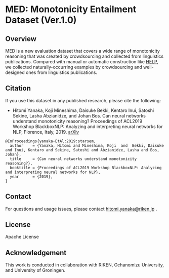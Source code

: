# MED: Monotonicity Entailment Dataset (Ver.1.0)

## Overview
MED is a new evaluation dataset that covers a wide range of monotonicity reasoning that was created by crowdsourcing and collected from linguistics publications.
Compared with manual or automatic construction like [HELP](https://github.com/verypluming/HELP), we collected naturally-occurring examples by crowdsourcing and well-designed ones from linguistics publications.

## Citation
If you use this dataset in any published research, please cite the following:
* Hitomi Yanaka, Koji Mineshima, Daisuke Bekki, Kentaro Inui, Satoshi Sekine, Lasha Abzianidze, and Johan Bos. Can neural networks understand monotonicity reasoning? Proceedings of ACL2019 Workshop BlackboxNLP: Analyzing and interpreting neural networks for NLP, Florence, Italy, 2019. [arXiv]()

```
@InProceedings{yanaka-EtAl:2019:starsem,
  author    = {Yanaka, Hitomi and Mineshima, Koji  and  Bekki, Daisuke and Inui, Kentaro and Sekine, Satoshi and Abzianidze, Lasha and Bos, Johan},
  title     = {Can neural networks understand monotonicity reasoning?},
  booktitle = {Proceedings of ACL2019 Workshop BlackboxNLP: Analyzing and interpreting neural networks for NLP},
  year      = {2019},
}
```

## Contact
For questions and usage issues, please contact hitomi.yanaka@riken.jp .

## License
Apache License

## Acknowledgement
This work is conducted in collaboration with RIKEN, Ochanomizu University, and University of Groningen.
